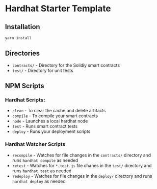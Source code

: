 # Hardhat Starter Template

## Installation

```bash
yarn install
```

## Directories

-   `contracts/` - Directory for the Solidiy smart contracts
-   `test/` - Directory for unit tests

## NPM Scripts

### Hardhat Scripts:

-   `clean` - To clear the cache and delete artifacts
-   `compile` - To compile your smart contracts
-   `node` - Launches a local hardhat node
-   `test` - Runs smart contract tests
-   `deploy` - Runs your deployment scripts

### Hardhat Watcher Scripts

-   `recompile` - Watches for file changes in the `contracts/` directory and runs `hardhat compile` as needed
-   `retest` - Watches for `*.test.js` file chanes in the `test/` directory and runs `hardhat test` as needed
-   `redeploy` - Watches for file changes in the `deploy/` directory and runs `hardhat deploy` as needed
